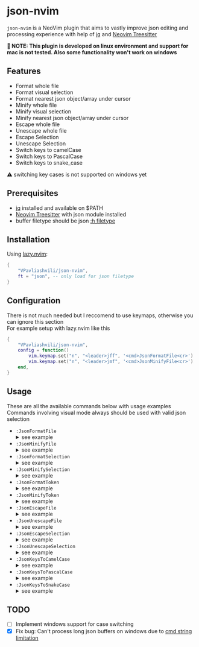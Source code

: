 # json-nvim
`json-nvim` is a NeoVim plugin that aims to vastly improve json editing and processing experience with help of [jq](https://github.com/jqlang/jq?tab=readme-ov-file) and [Neovim Treesitter](https://github.com/nvim-treesitter/nvim-treesitter)

**🚧 NOTE: This plugin is developed on linux environment and support for mac is not tested. Also some functionality won't work on windows**

## Features
* Format whole file
* Format visual selection
* Format nearest json object/array under cursor
* Minify whole file
* Minify visual selection
* Minify nearest json object/array under cursor
* Escape whole file
* Unescape whole file
* Escape Selection
* Unescape Selection
* Switch keys to camelCase
* Switch keys to PascalCase
* Switch keys to snake_case

:warning: switching key cases is not supported on windows yet

## Prerequisites
* [jq](https://github.com/jqlang/jq?tab=readme-ov-file) installed and available on $PATH
* [Neovim Treesitter](https://github.com/nvim-treesitter/nvim-treesitter) with json module installed
* buffer filetype should be json [:h filetype](https://neovim.io/doc/user/filetype.html#filetypes)

## Installation
Using [lazy.nvim](https://github.com/folke/lazy.nvim):
```lua
{
    "VPavliashvili/json-nvim",
    ft = "json", -- only load for json filetype
}
``````

## Configuration 
There is not much needed but I reccomend to use keymaps, otherwise you can ignore this section <br>
For example setup with lazy.nvim like this
```lua
{
    "VPavliashvili/json-nvim",
    config = function()
        vim.keymap.set("n", "<leader>jff", '<cmd>JsonFormatFile<cr>')
        vim.keymap.set("n", "<leader>jmf", '<cmd>JsonMinifyFile<cr>')
    end,
}
``````

## Usage
These are all the available commands below with usage examples <br>
Commands involving visual mode always should be used with valid json selection
* `:JsonFormatFile`<details>
        <summary> see example </summary>
        ![format_file](https://github.com/VPavliashvili/json-nvim/assets/40483227/a84930dd-c6f4-46a3-a9e8-7240c449cfe3)
    </details>
* `:JsonMinifyFile`<details>
        <summary> see example </summary>
        ![minify_file](https://github.com/VPavliashvili/json-nvim/assets/40483227/c36d590d-006f-45e8-9e96-d7d91537eddd)
    </details>
* `:JsonFormatSelection`<details>
        <summary> see example </summary>
        ![format_selection](https://github.com/VPavliashvili/json-nvim/assets/40483227/03d6dccf-774b-46e0-a37d-6cedc4fbc711)
    </details>
* `:JsonMinifySelection`<details>
        <summary> see example </summary>
        ![minify_selection](https://github.com/VPavliashvili/json-nvim/assets/40483227/b1b14d2e-e920-415b-9bf3-60afa920b3fd)
     </details>
* `:JsonFormatToken`<details>
        <summary> see example </summary>
    ![format_token](https://github.com/VPavliashvili/json-nvim/assets/40483227/7ba1bbe7-020e-41be-bd50-714aa22ff28c)
    </details>
* `:JsonMinifyToken`<details>
        <summary> see example </summary>
   ![minify_token](https://github.com/VPavliashvili/json-nvim/assets/40483227/d285497d-e863-49f9-965b-42ec14e0a5cd)
     </details>
* `:JsonEscapeFile`<details>
        <summary> see example </summary>
   ![escape_file](https://github.com/VPavliashvili/json-nvim/assets/40483227/2aef5259-6124-44d3-88c8-ac6ab12e5075)
     </details>
* `:JsonUnescapeFile`<details>
        <summary> see example </summary>
   ![unescape_file](https://github.com/VPavliashvili/json-nvim/assets/40483227/4431d2e7-a0a2-449d-bc2f-645a9499826a)
     </details>
* `:JsonEscapeSelection`<details>
        <summary> see example </summary>
   ![escape_selection](https://github.com/VPavliashvili/json-nvim/assets/40483227/af4d611b-c5eb-4c93-afa9-4a33a3cc0678)
     </details>
* `:JsonUnescapeSelection`<details>
        <summary> see example </summary>
   ![unescape_selection](https://github.com/VPavliashvili/json-nvim/assets/40483227/f78c2cd9-3f8f-4b83-b50c-ecdcb0a2627a)
     </details>
* `:JsonKeysToCamelCase`<details>
        <summary> see example </summary>
   ![to_camel](https://github.com/VPavliashvili/json-nvim/assets/40483227/b4dfdbd4-7145-4937-8955-3c2a1a9911df)
     </details>
* `:JsonKeysToPascalCase`<details>
        <summary> see example </summary>
   ![to_pascal](https://github.com/VPavliashvili/json-nvim/assets/40483227/2d33dc0f-86ff-4107-8aa7-a3003924ab80)
     </details>
* `:JsonKeysToSnakeCase`<details>
        <summary> see example </summary>
   ![to_snake](https://github.com/VPavliashvili/json-nvim/assets/40483227/044361a3-9e82-4fa6-81e8-7e55100b8a89)
     </details>


## TODO

- [ ] Implement windows support for case switching
- [x] Fix bug: Can't process long json buffers on windows due to [cmd string limitation](https://learn.microsoft.com/en-us/troubleshoot/windows-client/shell-experience/command-line-string-limitation)
